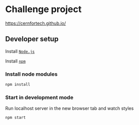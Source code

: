 # Challenge project

https://cernfortech.github.io/

## Developer setup

Install [`Node.js`](https://nodejs.org/en/download)

Install [`npm`](https://docs.npmjs.com/downloading-and-installing-node-js-and-npm)

### Install node modules

```sh
npm install
````

### Start in development mode

Run localhost server in the new browser tab and watch styles

```sh
npm start
```
